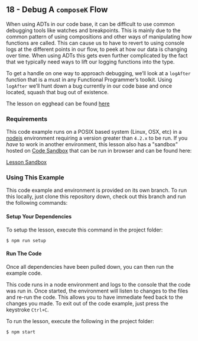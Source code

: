 ## 18 - Debug A `composeK` Flow

When using ADTs in our code base, it can be difficult to use common debugging
tools like watches and breakpoints. This is mainly due to the common pattern of
using compositions and other ways of manipulating how functions are called. This
can cause us to have to revert to using console logs at the different points in
our flow, to peek at how our data is changing over time. When using ADTs this
gets even further complicated by the fact that we typically need ways to lift
our logging functions into the type.

To get a handle on one way to approach debugging, we’ll look at a `logAfter`
function that is a must in any Functional Programmer’s toolkit. Using `logAfter`
we’ll hunt down a bug currently in our code base and once located, squash that
bug out of existence.

The lesson on egghead can be found [here][5]

### Requirements
This code example runs on a POSIX based system (Linux, OSX, etc) in a [nodejs][2] environment
requiring a version greater than `4.2.x` to be run. If you *have* to work in another environment,
this lesson also has a "sandbox" hosted on [Code Sandbox][3] that can be run in browser and can be found
here:

[Lesson Sandbox][4]

### Using This Example
This code example and environment is provided on its own branch. To run this locally, just clone
this repository down, check out this branch and run the following commands:

#### Setup Your Dependencies
To setup the lesson, execute this command in the project folder:

```
$ npm run setup
```

#### Run The Code
Once all dependencies have been pulled down, you can then run the example code.

This code runs in a node environment and logs to the console that the code was run in. Once
started, the environment will listen to changes to the files and re-run the code. This allows
you to have immediate feed back to the changes you made. To exit out of the code example,
just press the keystroke `Ctrl+C`.

To run the lesson, execute the following in the project folder:

```
$ npm start
```



[1]: https://egghead.io/instructors/ian-hofmann-hicks
[2]: https://nodejs.org/
[3]: https://codesandbox.io/

[4]: https://codesandbox.io/s/github/eggheadio-projects/redux-and-the-state-adt/tree/master/18
[5]: https://egghead.io/lessons/redux-debug-a-composek-flow
